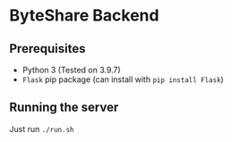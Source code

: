 # ByteShare Backend

## Prerequisites

* Python 3 (Tested on 3.9.7)
* `Flask` pip package (can install with `pip install Flask`)

## Running the server

Just run `./run.sh`
